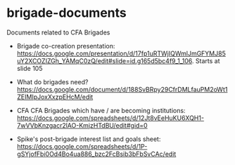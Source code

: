# brigade-documents
Documents related to CFA Brigades

- Brigade co-creation presentation: https://docs.google.com/presentation/d/17fp1uRTWjIQWmlJmGFYMJ85uY2XCOZIZGh_YAMqC0zQ/edit#slide=id.g165d5bc4f9_1_106. Starts at slide 105

- What do brigades need? https://docs.google.com/document/d/188SvBRpy29CfrDMLfauPM2oWt1ZEIMIpJoxXxzpEHcM/edit
- CFA CFA Brigades which have / are becoming institutions: https://docs.google.com/spreadsheets/d/12Jt8vEeHuKU6XQH1-7wVVbKnzgacr2lAO-KmjzHTdBU/edit#gid=0
- Spike's post-brigade interest list and goals sheet: https://docs.google.com/spreadsheets/d/1P-gSYjofFbi0Od4Bo4ua886_bzc2FcBsib3bFbSvCAc/edit
